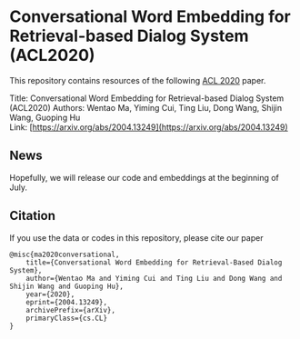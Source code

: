 # Conversational Word Embedding for Retrieval-based Dialog System (ACL2020)
This repository contains resources of the following [ACL 2020](https://acl2020.org/) paper. 

Title: Conversational Word Embedding for Retrieval-based Dialog System (ACL2020) 
Authors: Wentao Ma, Yiming Cui, Ting Liu, Dong Wang, Shijin Wang, Guoping Hu   
Link: [https://arxiv.org/abs/2004.13249](https://arxiv.org/abs/2004.13249)

## News
Hopefully, we will release our code and embeddings at the beginning of July.


## Citation
If you use the data or codes in this repository, please cite our paper
```
@misc{ma2020conversational,
    title={Conversational Word Embedding for Retrieval-Based Dialog System},
    author={Wentao Ma and Yiming Cui and Ting Liu and Dong Wang and Shijin Wang and Guoping Hu},
    year={2020},
    eprint={2004.13249},
    archivePrefix={arXiv},
    primaryClass={cs.CL}
}
